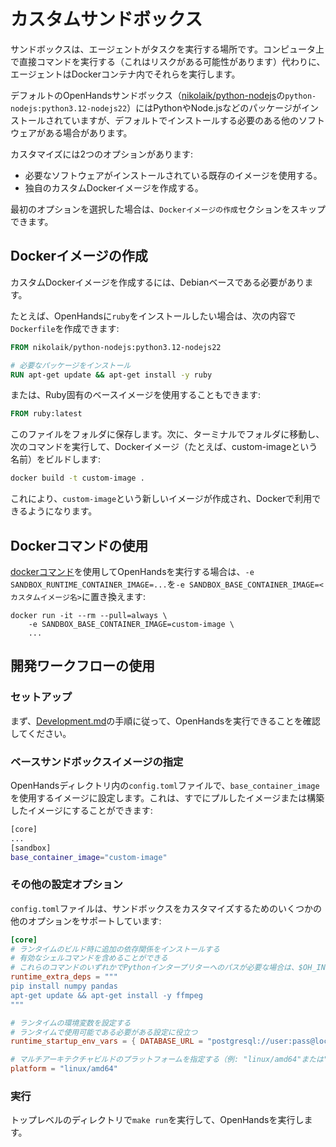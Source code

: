 # カスタムサンドボックス

サンドボックスは、エージェントがタスクを実行する場所です。コンピュータ上で直接コマンドを実行する（これはリスクがある可能性があります）代わりに、エージェントはDockerコンテナ内でそれらを実行します。

デフォルトのOpenHandsサンドボックス（[nikolaik/python-nodejs](https://hub.docker.com/r/nikolaik/python-nodejs)の`python-nodejs:python3.12-nodejs22`）にはPythonやNode.jsなどのパッケージがインストールされていますが、デフォルトでインストールする必要のある他のソフトウェアがある場合があります。

カスタマイズには2つのオプションがあります:

- 必要なソフトウェアがインストールされている既存のイメージを使用する。
- 独自のカスタムDockerイメージを作成する。

最初のオプションを選択した場合は、`Dockerイメージの作成`セクションをスキップできます。

## Dockerイメージの作成

カスタムDockerイメージを作成するには、Debianベースである必要があります。

たとえば、OpenHandsに`ruby`をインストールしたい場合は、次の内容で`Dockerfile`を作成できます:

```dockerfile
FROM nikolaik/python-nodejs:python3.12-nodejs22

# 必要なパッケージをインストール
RUN apt-get update && apt-get install -y ruby
```

または、Ruby固有のベースイメージを使用することもできます:

```dockerfile
FROM ruby:latest
```

このファイルをフォルダに保存します。次に、ターミナルでフォルダに移動し、次のコマンドを実行して、Dockerイメージ（たとえば、custom-imageという名前）をビルドします:

```bash
docker build -t custom-image .
```

これにより、`custom-image`という新しいイメージが作成され、Dockerで利用できるようになります。

## Dockerコマンドの使用

[dockerコマンド](/modules/usage/installation#start-the-app)を使用してOpenHandsを実行する場合は、`-e SANDBOX_RUNTIME_CONTAINER_IMAGE=...`を`-e SANDBOX_BASE_CONTAINER_IMAGE=<カスタムイメージ名>`に置き換えます:

```commandline
docker run -it --rm --pull=always \
    -e SANDBOX_BASE_CONTAINER_IMAGE=custom-image \
    ...
```

## 開発ワークフローの使用

### セットアップ

まず、[Development.md](https://github.com/All-Hands-AI/OpenHands/blob/main/Development.md)の手順に従って、OpenHandsを実行できることを確認してください。

### ベースサンドボックスイメージの指定

OpenHandsディレクトリ内の`config.toml`ファイルで、`base_container_image`を使用するイメージに設定します。これは、すでにプルしたイメージまたは構築したイメージにすることができます:

```bash
[core]
...
[sandbox]
base_container_image="custom-image"
```

### その他の設定オプション

`config.toml`ファイルは、サンドボックスをカスタマイズするためのいくつかの他のオプションをサポートしています:

```toml
[core]
# ランタイムのビルド時に追加の依存関係をインストールする
# 有効なシェルコマンドを含めることができる
# これらのコマンドのいずれかでPythonインタープリターへのパスが必要な場合は、$OH_INTERPRETER_PATH変数を使用できる
runtime_extra_deps = """
pip install numpy pandas
apt-get update && apt-get install -y ffmpeg
"""

# ランタイムの環境変数を設定する
# ランタイムで使用可能である必要がある設定に役立つ
runtime_startup_env_vars = { DATABASE_URL = "postgresql://user:pass@localhost/db" }

# マルチアーキテクチャビルドのプラットフォームを指定する（例: "linux/amd64"または"linux/arm64"）
platform = "linux/amd64"
```

### 実行

トップレベルのディレクトリで```make run```を実行して、OpenHandsを実行します。